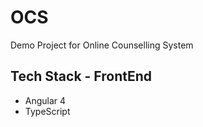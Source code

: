 # OCS

Demo Project for Online Counselling System

## Tech Stack - FrontEnd

* Angular 4
* TypeScript
